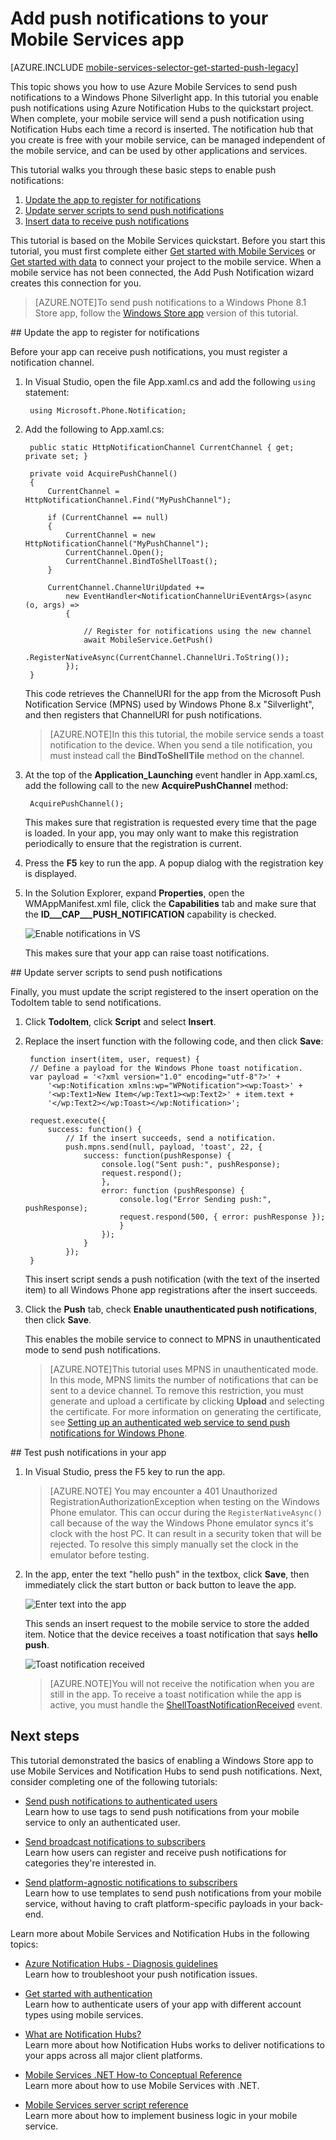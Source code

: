 <properties 
	pageTitle="Add push notifications to your Mobile Services app (Windows Store) | Mobile Dev Center" 
	description="Learn how to use Azure Mobile Services and Notification Hubs to send push notifications to your Windows Store app." 
	services="mobile-services,notification-hubs" 
	documentationCenter="windows" 
	authors="ggailey777" 
	manager="dwrede" 
	editor=""/>

<tags 
	ms.service="mobile-services" 
	ms.workload="mobile" 
	ms.tgt_pltfrm="" 
	ms.devlang="dotnet" 
	ms.topic="article" 
	ms.date="02/24/2015" 
	ms.author="glenga"/>


# Add push notifications to your Mobile Services app

[AZURE.INCLUDE [mobile-services-selector-get-started-push-legacy](../includes/mobile-services-selector-get-started-push-legacy.md)]

This topic shows you how to use Azure Mobile Services to send push notifications to a Windows Phone Silverlight app. In this tutorial you enable push notifications using Azure Notification Hubs to the quickstart project. When complete, your mobile service will send a push notification using Notification Hubs each time a record is inserted. The notification hub that you create is free with your mobile service, can be managed independent of the mobile service, and can be used by other applications and services.

This tutorial walks you through these basic steps to enable push notifications:

1. [Update the app to register for notifications](#update-app)
2. [Update server scripts to send push notifications](#update-scripts)
3. [Insert data to receive push notifications](#test)

This tutorial is based on the Mobile Services quickstart. Before you start this tutorial, you must first complete either [Get started with Mobile Services] or [Get started with data] to connect your project to the mobile service. When a mobile service has not been connected, the Add Push Notification wizard creates this connection for you. 

>[AZURE.NOTE]To send push notifications to a Windows Phone 8.1 Store app, follow the [Windows Store app](mobile-services-javascript-backend-windows-store-dotnet-get-started-push.md) version of this tutorial.

##<a id="update-app"></a> Update the app to register for notifications

Before your app can receive push notifications, you must register a notification channel.

1. In Visual Studio, open the file App.xaml.cs and add the following `using` statement:

        using Microsoft.Phone.Notification;

3. Add the following to App.xaml.cs:
	
        public static HttpNotificationChannel CurrentChannel { get; private set; }

        private void AcquirePushChannel()
        {
            CurrentChannel = HttpNotificationChannel.Find("MyPushChannel");

            if (CurrentChannel == null)
            {
                CurrentChannel = new HttpNotificationChannel("MyPushChannel");
                CurrentChannel.Open();
                CurrentChannel.BindToShellToast();
            }

            CurrentChannel.ChannelUriUpdated +=
                new EventHandler<NotificationChannelUriEventArgs>(async (o, args) =>
                {

                    // Register for notifications using the new channel
                    await MobileService.GetPush()
                        .RegisterNativeAsync(CurrentChannel.ChannelUri.ToString());
                });
        }

    This code retrieves the ChannelURI for the app from the Microsoft Push Notification Service (MPNS) used by Windows Phone 8.x "Silverlight", and then registers that ChannelURI for push notifications.

	>[AZURE.NOTE]In this this tutorial, the mobile service sends a toast notification to the device. When you send a tile notification, you must instead call the **BindToShellTile** method on the channel.

4. At the top of the **Application_Launching** event handler in App.xaml.cs, add the following call to the new **AcquirePushChannel** method:

        AcquirePushChannel();

	This makes sure that registration is requested every time that the page is loaded. In your app, you may only want to make this registration periodically to ensure that the registration is current. 

5. Press the **F5** key to run the app. A popup dialog with the registration key is displayed.
  
6.	In the Solution Explorer, expand **Properties**, open the WMAppManifest.xml file, click the **Capabilities** tab and make sure that the **ID___CAP___PUSH_NOTIFICATION** capability is checked.

   	![Enable notifications in VS](./media/mobile-services-javascript-backend-windows-phone-get-started-push/mobile-app-enable-push-wp8.png)

   	This makes sure that your app can raise toast notifications. 

##<a id="update-scripts"></a> Update server scripts to send push notifications

Finally, you must update the script registered to the insert operation on the TodoItem table to send notifications.

1. Click **TodoItem**, click **Script** and select **Insert**. 

2. Replace the insert function with the following code, and then click **Save**:

		function insert(item, user, request) {
		// Define a payload for the Windows Phone toast notification.
		var payload = '<?xml version="1.0" encoding="utf-8"?>' +
		    '<wp:Notification xmlns:wp="WPNotification"><wp:Toast>' +
		    '<wp:Text1>New Item</wp:Text1><wp:Text2>' + item.text + 
		    '</wp:Text2></wp:Toast></wp:Notification>';
		
		request.execute({
		    success: function() {
		        // If the insert succeeds, send a notification.
		    	push.mpns.send(null, payload, 'toast', 22, {
		            success: function(pushResponse) {
		                console.log("Sent push:", pushResponse);
						request.respond();
		                },              
		                error: function (pushResponse) {
		                    console.log("Error Sending push:", pushResponse);
							request.respond(500, { error: pushResponse });
		                    }
		                });
		            }
		        });      
		}

	This insert script sends a push notification (with the text of the inserted item) to all Windows Phone app registrations after the insert succeeds.

3. Click the **Push** tab, check **Enable unauthenticated push notifications**, then click **Save**.

	This enables the mobile service to connect to MPNS in unauthenticated mode to send push notifications.

	>[AZURE.NOTE]This tutorial uses MPNS in unauthenticated mode. In this mode, MPNS limits the number of notifications that can be sent to a device channel. To remove this restriction, you must generate and upload a certificate by clicking **Upload** and selecting the certificate. For more information on generating the certificate, see [Setting up an authenticated web service to send push notifications for Windows Phone].

##<a id="test"></a> Test push notifications in your app

1. In Visual Studio, press the F5 key to run the app.

    >[AZURE.NOTE] You may encounter a 401 Unauthorized RegistrationAuthorizationException when testing on the Windows Phone emulator. This can occur during the `RegisterNativeAsync()` call because of the way the Windows Phone emulator syncs it's clock with the host PC. It can result in a security token that will be rejected. To resolve this simply manually set the clock in the emulator before testing.

5. In the app, enter the text "hello push" in the textbox, click **Save**, then immediately click the start button or back button to leave the app.

   	![Enter text into the app](./media/mobile-services-javascript-backend-windows-phone-get-started-push/mobile-quickstart-push3-wp8.png)

  	This sends an insert request to the mobile service to store the added item. Notice that the device receives a toast notification that says **hello push**.

	![Toast notification received](./media/mobile-services-javascript-backend-windows-phone-get-started-push/mobile-quickstart-push5-wp8.png)

	>[AZURE.NOTE]You will not receive the notification when you are still in the app. To receive a toast notification while the app is active, you must handle the [ShellToastNotificationReceived](http://msdn.microsoft.com/library/windowsphone/develop/microsoft.phone.notification.httpnotificationchannel.shelltoastnotificationreceived(v=vs.105).aspx) event.

## <a name="next-steps"> </a>Next steps

This tutorial demonstrated the basics of enabling a Windows Store app to use Mobile Services and Notification Hubs to send push notifications. Next, consider completing one of the following tutorials:

+ [Send push notifications to authenticated users](mobile-services-javascript-backend-windows-phone-push-notifications-app-users.md)
	<br/>Learn how to use tags to send push notifications from your mobile service to only an authenticated user.

+ [Send broadcast notifications to subscribers](notification-hubs-windows-phone-send-breaking-news.md)
	<br/>Learn how users can register and receive push notifications for categories they're interested in.

+ [Send platform-agnostic notifications to subscribers](notification-hubs-aspnet-cross-platform-notify-users.md)
	<br/>Learn how to use templates to send push notifications from your mobile service, without having to craft platform-specific payloads in your back-end.


Learn more about Mobile Services and Notification Hubs in the following topics:

* [Azure Notification Hubs - Diagnosis guidelines](notification-hubs-diagnosing.md)
	<br/>Learn how to troubleshoot your push notification issues.

* [Get started with authentication]
  <br/>Learn how to authenticate users of your app with different account types using mobile services.

* [What are Notification Hubs?]
  <br/>Learn more about how Notification Hubs works to deliver notifications to your apps across all major client platforms.

* [Mobile Services .NET How-to Conceptual Reference]
  <br/>Learn more about how to use Mobile Services with .NET.

* [Mobile Services server script reference]
  <br/>Learn more about how to implement business logic in your mobile service.

<!-- Anchors. -->

<!-- Images. -->


<!-- URLs. -->
[Submit an app page]: http://go.microsoft.com/fwlink/p/?LinkID=266582
[My Applications]: http://go.microsoft.com/fwlink/p/?LinkId=262039
[Live SDK for Windows]: http://go.microsoft.com/fwlink/p/?LinkId=262253
[Get started with Mobile Services]: mobile-services-windows-phone-get-started.md
[Get started with data]: mobile-services-windows-phone-get-started-data.md
[Get started with authentication]: mobile-services-windows-phone-get-started-users.md

[Setting up an authenticated web service to send push notifications for Windows Phone]: http://msdn.microsoft.com/library/windowsphone/develop/ff941099(v=vs.105).aspx

[Mobile Services server script reference]: http://go.microsoft.com/fwlink/?LinkId=262293
[Mobile Services .NET How-to Conceptual Reference]: mobile-services-windows-dotnet-how-to-use-client-library.md

[What are Notification Hubs?]: /documentation/articles/notification-hubs-overview/

